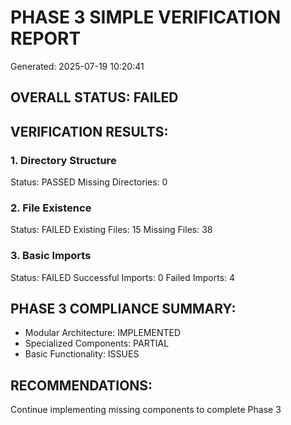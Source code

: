 
# PHASE 3 SIMPLE VERIFICATION REPORT
Generated: 2025-07-19 10:20:41

## OVERALL STATUS: FAILED

## VERIFICATION RESULTS:

### 1. Directory Structure
Status: PASSED
Missing Directories: 0

### 2. File Existence  
Status: FAILED
Existing Files: 15
Missing Files: 38

### 3. Basic Imports
Status: FAILED
Successful Imports: 0
Failed Imports: 4

## PHASE 3 COMPLIANCE SUMMARY:

- Modular Architecture: IMPLEMENTED
- Specialized Components: PARTIAL
- Basic Functionality: ISSUES

## RECOMMENDATIONS:

Continue implementing missing components to complete Phase 3
